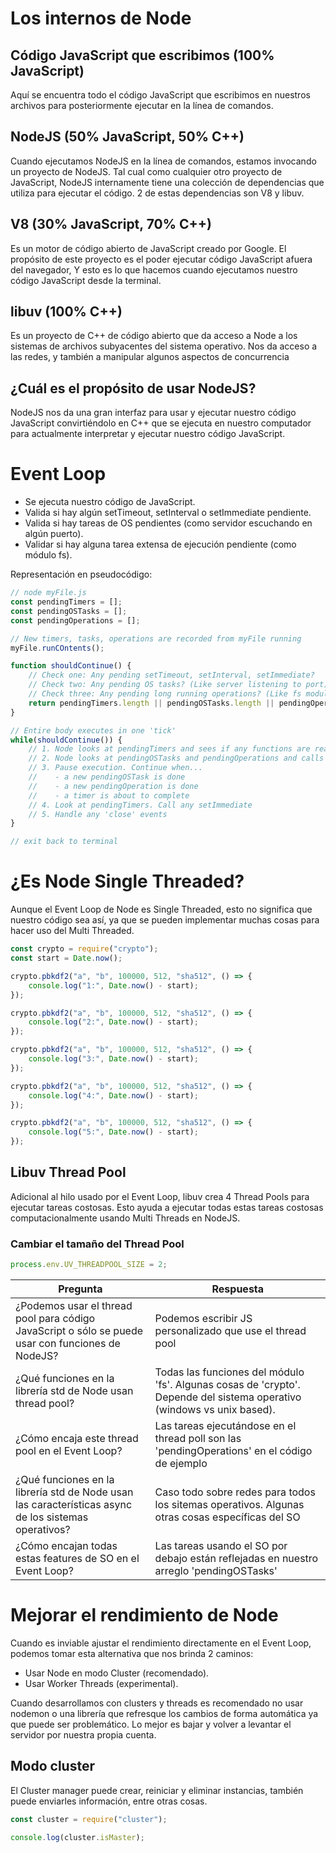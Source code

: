 # Los internos de Node

## Código JavaScript que escribimos (100% JavaScript)

Aquí se encuentra todo el código JavaScript que escribimos en nuestros archivos para posteriormente ejecutar en la línea de comandos.


## NodeJS (50% JavaScript, 50% C++)

Cuando ejecutamos NodeJS en la línea de comandos, estamos invocando un proyecto de NodeJS. Tal cual como cualquier otro proyecto de JavaScript, NodeJS internamente tiene una colección de dependencias que utiliza para ejecutar el código. 2 de estas dependencias son V8 y libuv.


## V8 (30% JavaScript, 70% C++)

Es un motor de código abierto de JavaScript creado por Google. El propósito de este proyecto es el poder ejecutar código JavaScript afuera del navegador, Y esto es lo que hacemos cuando ejecutamos nuestro código JavaScript desde la terminal.


## libuv (100% C++)

Es un proyecto de C++ de código abierto que da acceso a Node a los sistemas de archivos subyacentes del sistema operativo. Nos da acceso a las redes, y también a manipular algunos aspectos de concurrencia


## ¿Cuál es el propósito de usar NodeJS?

NodeJS nos da una gran interfaz para usar y ejecutar nuestro código JavaScript convirtiéndolo en C++ que se ejecuta en nuestro computador para actualmente interpretar y ejecutar nuestro código JavaScript.


# Event Loop

- Se ejecuta nuestro código de JavaScript.
- Valida si hay algún setTimeout, setInterval o setImmediate pendiente.
- Valida si hay tareas de OS pendientes (como servidor escuchando en algún puerto).
- Validar si hay alguna tarea extensa de ejecución pendiente (como módulo fs).

Representación en pseudocódigo:

```javascript
// node myFile.js
const pendingTimers = [];
const pendingOSTasks = [];
const pendingOperations = [];

// New timers, tasks, operations are recorded from myFile running
myFile.runCOntents();

function shouldContinue() {
	// Check one: Any pending setTimeout, setInterval, setImmediate?
	// Check two: Any pending OS tasks? (Like server listening to port)
	// Check three: Any pending long running operations? (Like fs module)
	return pendingTimers.length || pendingOSTasks.length || pendingOperations.length;
}

// Entire body executes in one 'tick'
while(shouldContinue()) {
	// 1. Node looks at pendingTimers and sees if any functions are ready to be called. setTimeout, setInterval
	// 2. Node looks at pendingOSTasks and pendingOperations and calls relevant callbacks
	// 3. Pause execution. Continue when...
	//    - a new pendingOSTask is done
	//    - a new pendingOperation is done
	//    - a timer is about to complete
	// 4. Look at pendingTimers. Call any setImmediate
	// 5. Handle any 'close' events
}

// exit back to terminal
```


# ¿Es Node Single Threaded?

Aunque el Event Loop de Node es Single Threaded, esto no significa que nuestro código sea así, ya que se pueden implementar muchas cosas para hacer uso del Multi Threaded.

```javascript
const crypto = require("crypto");
const start = Date.now();

crypto.pbkdf2("a", "b", 100000, 512, "sha512", () => {
	console.log("1:", Date.now() - start);
});

crypto.pbkdf2("a", "b", 100000, 512, "sha512", () => {
	console.log("2:", Date.now() - start);
});

crypto.pbkdf2("a", "b", 100000, 512, "sha512", () => {
	console.log("3:", Date.now() - start);
});

crypto.pbkdf2("a", "b", 100000, 512, "sha512", () => {
	console.log("4:", Date.now() - start);
});

crypto.pbkdf2("a", "b", 100000, 512, "sha512", () => {
	console.log("5:", Date.now() - start);
});
```


## Libuv Thread Pool

Adicional al hilo usado por el Event Loop, libuv crea 4 Thread Pools para ejecutar tareas costosas. Esto ayuda a ejecutar todas estas tareas costosas computacionalmente usando Multi Threads en NodeJS.

### Cambiar el tamaño del Thread Pool
```javascript
process.env.UV_THREADPOOL_SIZE = 2;
```

| Pregunta | Respuesta |
|--|--|
| ¿Podemos usar el thread pool para código JavaScript o sólo se puede usar con funciones de NodeJS? | Podemos escribir JS personalizado que use el thread pool |
| ¿Qué funciones en la librería std de Node usan thread pool? | Todas las funciones del módulo 'fs'. Algunas cosas de 'crypto'. Depende del sistema operativo (windows vs unix based).
| ¿Cómo encaja este thread pool en el Event Loop? | Las tareas ejecutándose en el thread poll son las 'pendingOperations' en el código de ejemplo |
| ¿Qué funciones en la librería std de Node usan las características async de los sistemas operativos? | Caso todo sobre redes para todos los sitemas operativos. Algunas otras cosas específicas del SO |
| ¿Cómo encajan todas estas features de SO en el Event Loop? | Las tareas usando el SO por debajo están reflejadas en nuestro arreglo 'pendingOSTasks' |


# Mejorar el rendimiento de Node

Cuando es inviable ajustar el rendimiento directamente en el Event Loop, podemos tomar esta alternativa que nos brinda 2 caminos:

- Usar Node en modo Cluster (recomendado).
- Usar Worker Threads (experimental).

Cuando desarrollamos con clusters y threads es recomendado no usar nodemon o una librería que refresque los cambios de forma automática ya que puede ser problemático. Lo mejor es bajar y volver a levantar el servidor por nuestra propia cuenta.


## Modo cluster

El Cluster manager puede crear, reiniciar y eliminar instancias, también puede enviarles información, entre otras cosas.

```javascript
const cluster = require("cluster");

console.log(cluster.isMaster);
```

